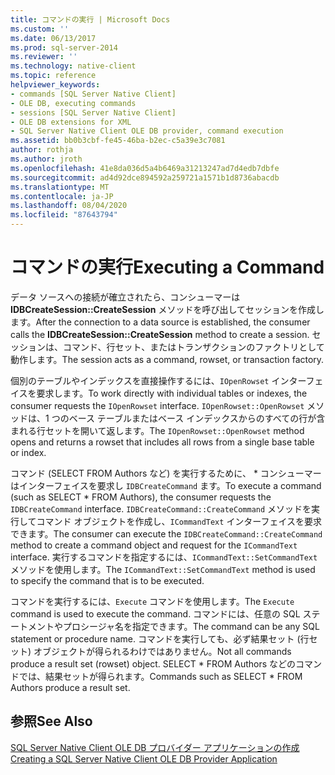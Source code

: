 ```yaml
---
title: コマンドの実行 | Microsoft Docs
ms.custom: ''
ms.date: 06/13/2017
ms.prod: sql-server-2014
ms.reviewer: ''
ms.technology: native-client
ms.topic: reference
helpviewer_keywords:
- commands [SQL Server Native Client]
- OLE DB, executing commands
- sessions [SQL Server Native Client]
- OLE DB extensions for XML
- SQL Server Native Client OLE DB provider, command execution
ms.assetid: bb0b3cbf-fe45-46ba-b2ec-c5a39e3c7081
author: rothja
ms.author: jroth
ms.openlocfilehash: 41e8da036d5a4b6469a31213247ad7d4edb7dbfe
ms.sourcegitcommit: ad4d92dce894592a259721a1571b1d8736abacdb
ms.translationtype: MT
ms.contentlocale: ja-JP
ms.lasthandoff: 08/04/2020
ms.locfileid: "87643794"
---
```

# <a name="executing-a-command"></a><span data-ttu-id="2c56b-102">コマンドの実行</span><span class="sxs-lookup"><span data-stu-id="2c56b-102">Executing a Command</span></span>
  <span data-ttu-id="2c56b-103">データ ソースへの接続が確立されたら、コンシューマーは **IDBCreateSession::CreateSession** メソッドを呼び出してセッションを作成します。</span><span class="sxs-lookup"><span data-stu-id="2c56b-103">After the connection to a data source is established, the consumer calls the **IDBCreateSession::CreateSession** method to create a session.</span></span> <span data-ttu-id="2c56b-104">セッションは、コマンド、行セット、またはトランザクションのファクトリとして動作します。</span><span class="sxs-lookup"><span data-stu-id="2c56b-104">The session acts as a command, rowset, or transaction factory.</span></span>  
  
 <span data-ttu-id="2c56b-105">個別のテーブルやインデックスを直接操作するには、`IOpenRowset` インターフェイスを要求します。</span><span class="sxs-lookup"><span data-stu-id="2c56b-105">To work directly with individual tables or indexes, the consumer requests the `IOpenRowset` interface.</span></span> <span data-ttu-id="2c56b-106">`IOpenRowset::OpenRowset` メソッドは、1 つのベース テーブルまたはベース インデックスからのすべての行が含まれる行セットを開いて返します。</span><span class="sxs-lookup"><span data-stu-id="2c56b-106">The `IOpenRowset::OpenRowset` method opens and returns a rowset that includes all rows from a single base table or index.</span></span>  
  
 <span data-ttu-id="2c56b-107">コマンド (SELECT FROM Authors など) を実行するために、 \* コンシューマーはインターフェイスを要求し `IDBCreateCommand` ます。</span><span class="sxs-lookup"><span data-stu-id="2c56b-107">To execute a command (such as SELECT \* FROM Authors), the consumer requests the `IDBCreateCommand` interface.</span></span> <span data-ttu-id="2c56b-108">`IDBCreateCommand::CreateCommand` メソッドを実行してコマンド オブジェクトを作成し、`ICommandText` インターフェイスを要求できます。</span><span class="sxs-lookup"><span data-stu-id="2c56b-108">The consumer can execute the `IDBCreateCommand::CreateCommand` method to create a command object and request for the `ICommandText` interface.</span></span> <span data-ttu-id="2c56b-109">実行するコマンドを指定するには、`ICommandText::SetCommandText` メソッドを使用します。</span><span class="sxs-lookup"><span data-stu-id="2c56b-109">The `ICommandText::SetCommandText` method is used to specify the command that is to be executed.</span></span>  
  
 <span data-ttu-id="2c56b-110">コマンドを実行するには、`Execute` コマンドを使用します。</span><span class="sxs-lookup"><span data-stu-id="2c56b-110">The `Execute` command is used to execute the command.</span></span> <span data-ttu-id="2c56b-111">コマンドには、任意の SQL ステートメントやプロシージャ名を指定できます。</span><span class="sxs-lookup"><span data-stu-id="2c56b-111">The command can be any SQL statement or procedure name.</span></span> <span data-ttu-id="2c56b-112">コマンドを実行しても、必ず結果セット (行セット) オブジェクトが得られるわけではありません。</span><span class="sxs-lookup"><span data-stu-id="2c56b-112">Not all commands produce a result set (rowset) object.</span></span> <span data-ttu-id="2c56b-113">SELECT \* FROM Authors などのコマンドでは、結果セットが得られます。</span><span class="sxs-lookup"><span data-stu-id="2c56b-113">Commands such as SELECT \* FROM Authors produce a result set.</span></span>  
  
## <a name="see-also"></a><span data-ttu-id="2c56b-114">参照</span><span class="sxs-lookup"><span data-stu-id="2c56b-114">See Also</span></span>  
 [<span data-ttu-id="2c56b-115">SQL Server Native Client OLE DB プロバイダー アプリケーションの作成</span><span class="sxs-lookup"><span data-stu-id="2c56b-115">Creating a SQL Server Native Client OLE DB Provider Application</span></span>](creating-a-sql-server-native-client-ole-db-provider-application.md)  
  
  
